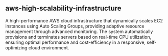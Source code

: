 ## aws-high-scalability-infrastructure
A high-performance AWS cloud infrastructure that dynamically scales EC2 instances using Auto Scaling Groups, providing adaptive resource management through advanced monitoring. The system automatically provisions and terminates servers based on real-time CPU utilization, ensuring optimal performance and cost-efficiency in a responsive, self-optimizing cloud environment.
